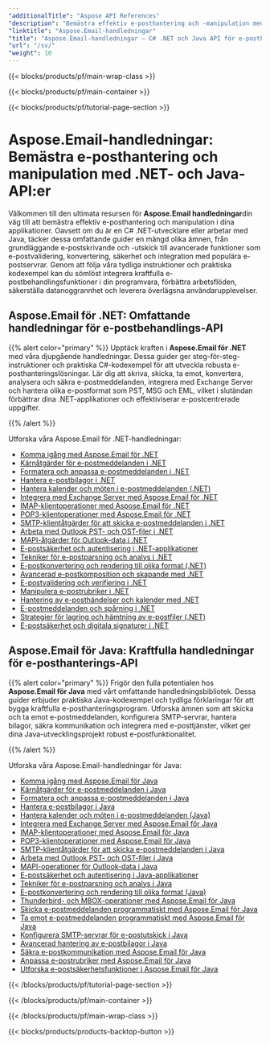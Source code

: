 ```yaml
---
"additionalTitle": "Aspose API References"
"description": "Bemästra effektiv e-posthantering och -manipulation med omfattande Aspose.Email-handledningar för C# .NET och Java. Lär dig e-postkomposition, konvertering, säkerhet, parsning och mer för robust applikationsutveckling."
"linktitle": "Aspose.Email-handledningar"
"title": "Aspose.Email-handledningar – C# .NET och Java API för e-posthantering"
"url": "/sv/"
"weight": 10
---
```


{{< blocks/products/pf/main-wrap-class >}}

{{< blocks/products/pf/main-container >}}

{{< blocks/products/pf/tutorial-page-section >}}

# Aspose.Email-handledningar: Bemästra e-posthantering och manipulation med .NET- och Java-API:er

Välkommen till den ultimata resursen för **Aspose.Email handledningar**din väg till att bemästra effektiv e-posthantering och manipulation i dina applikationer. Oavsett om du är en C# .NET-utvecklare eller arbetar med Java, täcker dessa omfattande guider en mängd olika ämnen, från grundläggande e-postskrivande och -utskick till avancerade funktioner som e-postvalidering, konvertering, säkerhet och integration med populära e-postservrar. Genom att följa våra tydliga instruktioner och praktiska kodexempel kan du sömlöst integrera kraftfulla e-postbehandlingsfunktioner i din programvara, förbättra arbetsflöden, säkerställa datanoggrannhet och leverera överlägsna användarupplevelser.

## Aspose.Email för .NET: Omfattande handledningar för e-postbehandlings-API

{{% alert color="primary" %}}
Upptäck kraften i **Aspose.Email för .NET** med våra djupgående handledningar. Dessa guider ger steg-för-steg-instruktioner och praktiska C#-kodexempel för att utveckla robusta e-posthanteringslösningar. Lär dig att skriva, skicka, ta emot, konvertera, analysera och säkra e-postmeddelanden, integrera med Exchange Server och hantera olika e-postformat som PST, MSG och EML, vilket i slutändan förbättrar dina .NET-applikationer och effektiviserar e-postcentrerade uppgifter.

{{% /alert %}}

Utforska våra Aspose.Email för .NET-handledningar:
- [Komma igång med Aspose.Email för .NET](./net/getting-started/)
- [Kärnåtgärder för e-postmeddelanden i .NET](./net/email-message-operations/)
- [Formatera och anpassa e-postmeddelanden i .NET](./net/message-formatting-customization/)
- [Hantera e-postbilagor i .NET](./net/attachments-handling/)
- [Hantera kalender och möten i e-postmeddelanden (.NET)](./net/calendar-appointments/)
- [Integrera med Exchange Server med Aspose.Email för .NET](./net/exchange-server-integration/)
- [IMAP-klientoperationer med Aspose.Email för .NET](./net/imap-client-operations/)
- [POP3-klientoperationer med Aspose.Email för .NET](./net/pop3-client-operations/)
- [SMTP-klientåtgärder för att skicka e-postmeddelanden i .NET](./net/smtp-client-operations/)
- [Arbeta med Outlook PST- och OST-filer i .NET](./net/outlook-pst-ost-operations/)
- [MAPI-åtgärder för Outlook-data i .NET](./net/mapi-operations/)
- [E-postsäkerhet och autentisering i .NET-applikationer](./net/security-authentication/)
- [Tekniker för e-postparsning och analys i .NET](./net/email-parsing-analysis/)
- [E-postkonvertering och rendering till olika format (.NET)](./net/email-conversion-rendering/)
- [Avancerad e-postkomposition och skapande med .NET](./net/email-composition-and-creation/)
- [E-postvalidering och verifiering i .NET](./net/email-validation-and-verification/)
- [Manipulera e-postrubriker i .NET](./net/email-header-manipulation/)
- [Hantering av e-posthändelser och kalender med .NET](./net/email-event-and-calendar-handling/)
- [E-postmeddelanden och spårning i .NET](./net/email-notification-and-tracking/)
- [Strategier för lagring och hämtning av e-postfiler (.NET)](./net/email-file-storage-and-retrieval/)
- [E-postsäkerhet och digitala signaturer i .NET](./net/email-security-and-signatures/)

## Aspose.Email för Java: Kraftfulla handledningar för e-posthanterings-API

{{% alert color="primary" %}}
Frigör den fulla potentialen hos **Aspose.Email för Java** med vårt omfattande handledningsbibliotek. Dessa guider erbjuder praktiska Java-kodexempel och tydliga förklaringar för att bygga kraftfulla e-posthanteringsprogram. Utforska ämnen som att skicka och ta emot e-postmeddelanden, konfigurera SMTP-servrar, hantera bilagor, säkra kommunikation och integrera med e-posttjänster, vilket ger dina Java-utvecklingsprojekt robust e-postfunktionalitet.

{{% /alert %}}

Utforska våra Aspose.Email-handledningar för Java:
- [Komma igång med Aspose.Email för Java](./java/getting-started/)
- [Kärnåtgärder för e-postmeddelanden i Java](./java/email-message-operations/)
- [Formatera och anpassa e-postmeddelanden i Java](./java/message-formatting-customization/)
- [Hantera e-postbilagor i Java](./java/attachments-handling/)
- [Hantera kalender och möten i e-postmeddelanden (Java)](./java/calendar-appointments/)
- [Integrera med Exchange Server med Aspose.Email för Java](./java/exchange-server-integration/)
- [IMAP-klientoperationer med Aspose.Email för Java](./java/imap-client-operations/)
- [POP3-klientoperationer med Aspose.Email för Java](./java/pop3-client-operations/)
- [SMTP-klientåtgärder för att skicka e-postmeddelanden i Java](./java/smtp-client-operations/)
- [Arbeta med Outlook PST- och OST-filer i Java](./java/outlook-pst-ost-operations/)
- [MAPI-operationer för Outlook-data i Java](./java/mapi-operations/)
- [E-postsäkerhet och autentisering i Java-applikationer](./java/security-authentication/)
- [Tekniker för e-postparsning och analys i Java](./java/email-parsing-analysis/)
- [E-postkonvertering och rendering till olika format (Java)](./java/email-conversion-rendering/)
- [Thunderbird- och MBOX-operationer med Aspose.Email för Java](./java/thunderbird-mbox-operations/)
- [Skicka e-postmeddelanden programmatiskt med Aspose.Email för Java](./java/sending-emails/)
- [Ta emot e-postmeddelanden programmatiskt med Aspose.Email för Java](./java/receiving-emails/)
- [Konfigurera SMTP-servrar för e-postutskick i Java](./java/configuring-smtp-servers/)
- [Avancerad hantering av e-postbilagor i Java](./java/advanced-email-attachments/)
- [Säkra e-postkommunikation med Aspose.Email för Java](./java/securing-email-communications/)
- [Anpassa e-postrubriker med Aspose.Email för Java](./java/customizing-email-headers/)
- [Utforska e-postsäkerhetsfunktioner i Aspose.Email för Java](./java/exploring-email-security/)

{{< /blocks/products/pf/tutorial-page-section >}}

{{< /blocks/products/pf/main-container >}}

{{< /blocks/products/pf/main-wrap-class >}}

{{< blocks/products/products-backtop-button >}}